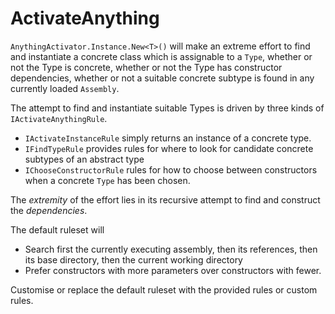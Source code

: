 # ActivateAnything

`AnythingActivator.Instance.New<T>()` will make an extreme effort to find and
instantiate a concrete class which is assignable to a `Type`, whether or not 
the Type is concrete, whether or not the Type has constructor dependencies, 
whether or not a suitable concrete subtype is found in any currently loaded `Assembly`.

The attempt to find and instantiate suitable Types is driven by three kinds of 
`IActivateAnythingRule`.

- `IActivateInstanceRule` simply returns an instance of a concrete type.
- `IFindTypeRule` provides rules for where to look for candidate concrete subtypes of an abstract type
- `IChooseConstructorRule` rules for how to choose between constructors when a concrete `Type` has been chosen.

The <em>extremity</em> of the effort lies in its recursive attempt to find and construct the <em>dependencies</em>.

The default ruleset will
- Search first the currently executing assembly, then its references, then its base directory, then the current working directory
- Prefer constructors with more parameters over constructors with fewer.

Customise or replace the default ruleset with the provided rules or custom rules.    
